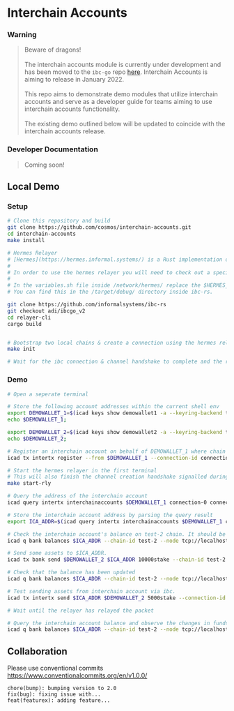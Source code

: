 # Interchain Accounts

### Warning 
> Beware of dragons!</br></br>
> The interchain accounts module is currently under development and has been moved to the `ibc-go` repo [here](https://github.com/cosmos/ibc-go/tree/main/modules/apps/27-interchain-accounts). Interchain Accounts is aiming to release in January 2022.</br></br>
> This repo aims to demonstrate demo modules that utilize interchain accounts and serve as a developer guide for teams aiming to use interchain accounts functionality.</br></br>
> The existing demo outlined below will be updated to coincide with the interchain accounts release.</br>

### Developer Documentation

> Coming soon! 

## Local Demo

### Setup

```bash
# Clone this repository and build
git clone https://github.com/cosmos/interchain-accounts.git
cd interchain-accounts
make install 

# Hermes Relayer
# [Hermes](https://hermes.informal.systems/) is a Rust implementation of a relayer for the [Inter-Blockchain Communication (IBC)](https://ibcprotocol.org/) protocol.
#
# In order to use the hermes relayer you will need to check out a specific branch that can be used with interchain-accounts. 
# 
# In the variables.sh file inside /network/hermes/ replace the $HERMES_BINARY variable with a path to the hermes binary generated from the build step below. 
# You can find this in the /target/debug/ directory inside ibc-rs. 

git clone https://github.com/informalsystems/ibc-rs
git checkout adi/ibcgo_v2
cd relayer-cli
cargo build


# Bootstrap two local chains & create a connection using the hermes relayer
make init

# Wait for the ibc connection & channel handshake to complete and the relayer to start
```

### Demo

```bash
# Open a seperate terminal

# Store the following account addresses within the current shell env
export DEMOWALLET_1=$(icad keys show demowallet1 -a --keyring-backend test --home ./data/test-1);
echo $DEMOWALLET_1;

export DEMOWALLET_2=$(icad keys show demowallet2 -a --keyring-backend test --home ./data/test-2);
echo $DEMOWALLET_2;

# Register an interchain account on behalf of DEMOWALLET_1 where chain test-2 is the interchain accounts host
icad tx intertx register --from $DEMOWALLET_1 --connection-id connection-0 --counterparty-connection-id connection-0 --chain-id test-1 --gas 150000 --home ./data/test-1 --node tcp://localhost:16657 --keyring-backend test -y

# Start the hermes relayer in the first terminal
# This will also finish the channel creation handshake signalled during the register step
make start-rly

# Query the address of the interchain account
icad query intertx interchainaccounts $DEMOWALLET_1 connection-0 connection-0 --home ./data/test-1 --node tcp://localhost:16657

# Store the interchain account address by parsing the query result
export ICA_ADDR=$(icad query intertx interchainaccounts $DEMOWALLET_1 connection-0 connection-0 --home ./data/test-1 --node tcp://localhost:16657 -o json | jq -r '.interchain_account_address') && echo $ICA_ADDR

# Check the interchain account's balance on test-2 chain. It should be empty.
icad q bank balances $ICA_ADDR --chain-id test-2 --node tcp://localhost:26657

# Send some assets to $ICA_ADDR.
icad tx bank send $DEMOWALLET_2 $ICA_ADDR 10000stake --chain-id test-2 --home ./data/test-2 --node tcp://localhost:26657 --keyring-backend test -y

# Check that the balance has been updated
icad q bank balances $ICA_ADDR --chain-id test-2 --node tcp://localhost:26657

# Test sending assets from interchain account via ibc.
icad tx intertx send $ICA_ADDR $DEMOWALLET_2 5000stake --connection-id connection-0 --counterparty-connection-id connection-0 --chain-id test-1 --gas 90000 --home ./data/test-1 --node tcp://localhost:16657 --from $DEMOWALLET_1 --keyring-backend test -y

# Wait until the relayer has relayed the packet

# Query the interchain account balance and observe the changes in funds
icad q bank balances $ICA_ADDR --chain-id test-2 --node tcp://localhost:26657
```

## Collaboration

Please use conventional commits  https://www.conventionalcommits.org/en/v1.0.0/

```
chore(bump): bumping version to 2.0
fix(bug): fixing issue with...
feat(featurex): adding feature...
```
